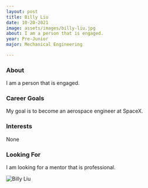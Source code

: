 ```yaml
---
layout: post
title: Billy Liu 
date: 10-20-2021
image: assets/images/billy-liu.jpg
about: I am a person that is engaged.
year: Pre-Junior
major: Mechanical Engineering

---
```


### About

I am a person that is engaged.

### Career Goals

My goal is to become an aerospace engineer at SpaceX.

### Interests

None

### Looking For

I am looking for a mentor that is professional. 

<div class="text-center my-5">
    <img src="{ "assets/images/billy-liu.jpg" | absolute_url }" alt="Billy Liu" class="rounded post-img" />
</div>
